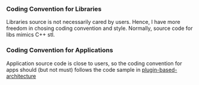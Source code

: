 ### Coding Convention for Libraries
Libraries source is not necessarily cared by users. Hence, I have more freedom in
chosing coding convention and style. Normally, source code for libs mimics C++ stl.

### Coding Convention for Applications
Application source code is close to users, so the coding convention for apps should
(but not must) follows the code sample in
[plugin-based-architecture](https://github.com/anhnymous/plugin-based-architecture)
